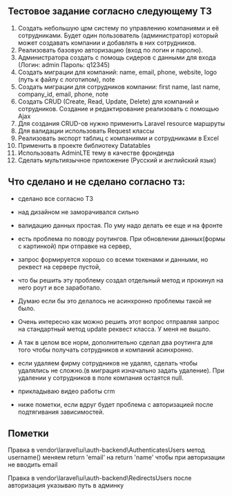## Тестовое задание согласно следующему ТЗ
1) Создать небольшую црм систему по управлению компаниями и её сотрудниками. Будет один пользователь (администратор) который может создавать компании и добавлять в них сотрудников.
1) Реализовать базовую авторизацию (вход по логин и паролю).
2) Администратора создать с помощь сидеров с данными для входа (Логин: admin  Пароль: q12345)
3) Создать миграции для компаний: name, email, phone, website, logo (путь к файлу с логотипом), note
4) Создать миграции для сотрудников компании: first name, last name, company_id, email, phone, note
5) Создать CRUD (Create, Read, Update, Delete) для компаний и сотрудников. Создание и редактирование реализовать с помощью Ajax
6) Для создания CRUD-ов нужно применить Laravel resource маршруты
7) Для валидации использовать Request классы
8) Реализовать экспорт таблиц с компаниями и сотрудниками в Excel
9) Применить в проекте библиотеку Datatables
10) Использовать AdminLTE тему в качестве фронденда
11) Сделать мультиязычное приложение (Русский и английский язык)

## Что сделано и не сделано согласно тз:
- сделано все согласно ТЗ
- над дизайном не заморачивался сильно
- валидацию данных простая. По уму надо делать ее еще и на фронте
- есть проблема по поводу роутингов. При обновлении данных(формы с картинкой) при отправке на сервер, 
- запрос формируется хорошо со всеми токенами и данными, но реквест на сервере пустой, 
- что бы решить эту проблему создал отдельный метод и прокинул на него роут и все заработало. 
- Думаю если бы это делалось не асинхронно проблемы такой не было. 
- Очень интересно как можно решить этот вопрос отправляя запрос на стандартный метод update реквест класса. У меня не вышло. 
- А так в целом все норм, дополнительно сделал два роутинга для того чтобы получать сотрудников и компаний асинхронно.
- если удаляем фирму сотрудников не удалял, сделать чтобы удалялись не сложно.(в миграция изначально задать удаление). При удалении у сотрудников в поле компания остаятся null.
- прикладываю видео работы crm


- ниже пометки, если вдруг будет проблема с авторизацией после подтягивания зависимостей.
## Пометки
Правка в vendor\laravel\ui\auth-backend\AuthenticatesUsers
метод username() меняем return 'email' на return 'name' чтобы при авторизации не вводить email

Правка в vendor\laravel\ui\auth-backend\RedirectsUsers
после авторизация указываю путь в админку
